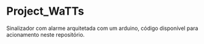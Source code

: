 # Project_WaTTs
Sinalizador com alarme arquitetada com um arduino, código disponível para acionamento neste repositório. 
